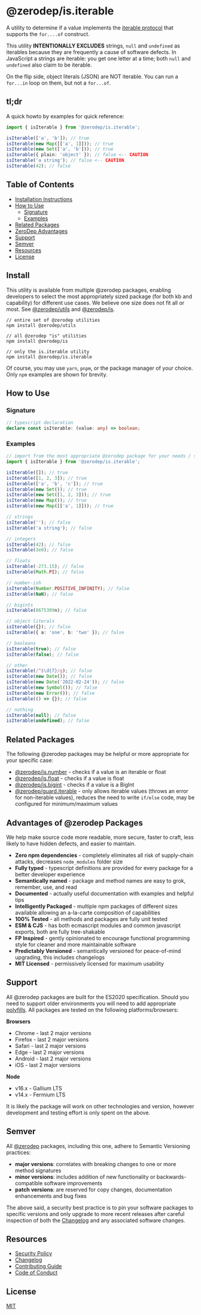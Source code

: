# @zerodep/is.iterable

A utility to determine if a value implements the [iterable protocol](https://developer.mozilla.org/en-US/docs/Web/JavaScript/Reference/Iteration_protocols) that supports the `for....of` construct.

This utility **INTENTIONALLY EXCLUDES** strings, `null` and `undefined` as iterables because they are frequently a cause of software defects. In JavaScript a strings are iterable: you get one letter at a time; both `null` and `undefined` also claim to be iterable.

On the flip side, object literals (JSON) are NOT iterable. You can run a `for...in` loop on them, but not a `for...of`.

## tl;dr

A quick howto by examples for quick reference:

```typescript
import { isIterable } from '@zerodep/is.iterable';

isIterable(['a', 'b']); // true
isIterable(new Map([['a', 1]])); // true
isIterable(new Set(['a', 'b'])); // true
isIterable({ plain: 'object' }); // false <-- CAUTION
isIterable('a string'); // false <-- CAUTION
isIterable(42); // false
```

## Table of Contents

- [Installation Instructions](#install)
- [How to Use](#how-to-use)
  - [Signature](#signature)
  - [Examples](#examples)
- [Related Packages](#related-packages)
- [ZeroDep Advantages](#advantages-of-zerodep-packages)
- [Support](#support)
- [Semver](#semver)
- [Resources](#resources)
- [License](#license)

## Install

This utility is available from multiple @zerodep packages, enabling developers to select the most appropriately sized package (for both kb and capability) for different use cases. We believe one size does not fit all or most. See [@zerodep/utils](https://www.npmjs.com/package/@zerodep/utils) and [@zerodep/is](https://www.npmjs.com/package/@zerodep/is).

```
// entire set of @zerodep utilities
npm install @zerodep/utils

// all @zerodep "is" utilities
npm install @zerodep/is

// only the is.iterable utility
npm install @zerodep/is.iterable
```

Of course, you may use `yarn`, `pnpm`, or the package manager of your choice. Only `npm` examples are shown for brevity.

## How to Use

### Signature

```typescript
// typescript declaration
declare const isIterable: (value: any) => boolean;
```

### Examples

```typescript
// import from the most appropriate @zerodep package for your needs / specific use case (see the Install section above)
import { isIterable } from '@zerodep/is.iterable';

isIterable([]); // true
isIterable([1, 2, 3]); // true
isIterable(['a', 'b', 'c']); // true
isIterable(new Set()); // true
isIterable(new Set([1, 2, 3])); // true
isIterable(new Map()); // true
isIterable(new Map([['a', 1]])); // true

// strings
isIterable(''); // false
isIterable('a string'); // false

// integers
isIterable(42); // false
isIterable(3e8); // false

// floats
isIterable(-273.15); // false
isIterable(Math.PI); // false

// number-ish
isIterable(Number.POSITIVE_INFINITY); // false
isIterable(NaN); // false

// bigints
isIterable(8675309n); // false

// object literals
isIterable({}); // false
isIterable({ a: 'one', b: 'two' }); // false

// booleans
isIterable(true); // false
isIterable(false); // false

// other
isIterable(/^$\d{7}/g); // false
isIterable(new Date()); // false
isIterable(new Date('2022-02-24')); // false
isIterable(new Symbol()); // false
isIterable(new Error()); // false
isIterable(() => {}); // false

// nothing
isIterable(null); // false
isIterable(undefined); // false
```

## Related Packages

The following @zerodep packages may be helpful or more appropriate for your specific case:

- [@zerodep/is.number](https://www.npmjs.com/package/@zerodep/is.number) - checks if a value is an iterable or float
- [@zerodep/is.float](https://www.npmjs.com/package/@zerodep/is.float) - checks if a value is float
- [@zerodep/is.bigint](https://www.npmjs.com/package/@zerodep/is.bigint) - checks if a value is a BigInt
- [@zerodep/guard.iterable](https://www.npmjs.com/package/@zerodep/guard.iterable) - only allows iterable values (throws an error for non-iterable values), reduces the need to write `if/else` code, may be configured for minimum/maximum values

## Advantages of @zerodep Packages

We help make source code more readable, more secure, faster to craft, less likely to have hidden defects, and easier to maintain.

- **Zero npm dependencies** - completely eliminates all risk of supply-chain attacks, decreases `node_modules` folder size
- **Fully typed** - typescript definitions are provided for every package for a better developer experience
- **Semantically named** - package and method names are easy to grok, remember, use, and read
- **Documented** - actually useful documentation with examples and helpful tips
- **Intelligently Packaged** - multiple npm packages of different sizes available allowing an a-la-carte composition of capabilities
- **100% Tested** - all methods and packages are fully unit tested
- **ESM & CJS** - has both ecmascript modules and common javascript exports, both are fully tree-shakable
- **FP Inspired** - gently opinionated to encourage functional programming style for cleaner and more maintainable software
- **Predictably Versioned** - semantically versioned for peace-of-mind upgrading, this includes changelogs
- **MIT Licensed** - permissively licensed for maximum usability

## Support

All @zerodep packages are built for the ES2020 specification. Should you need to support older environments you will need to add appropriate [polyfills](https://developer.mozilla.org/en-US/docs/Glossary/Polyfill). All packages are tested on the following platforms/browsers:

**Browsers**

- Chrome - last 2 major versions
- Firefox - last 2 major versions
- Safari - last 2 major versions
- Edge - last 2 major versions
- Android - last 2 major versions
- iOS - last 2 major versions

**Node**

- v16.x - Gallium LTS
- v14.x - Fermium LTS

It is likely the package will work on other technologies and version, however development and testing effort is only spent on the above.

## Semver

All [@zerodep](https://github.com/cdepage/zerodep) packages, including this one, adhere to Semantic Versioning practices:

- **major versions**: correlates with breaking changes to one or more method signatures
- **minor versions**: includes addition of new functionality or backwards-compatible software improvements
- **patch versions**: are reserved for copy changes, documentation enhancements and bug fixes

The above said, a security best practice is to pin your software packages to specific versions and only upgrade to more recent releases after careful inspection of both the [Changelog](https://github.com/cdepage/zerodep/blob/main/packages/is.iterable/CHANGELOG.md) and any associated software changes.

## Resources

- [Security Policy](https://github.com/cdepage/zerodep/blob/main/SECURITY.md)
- [Changelog](https://github.com/cdepage/zerodep/blob/main/packages/is/is.iterable/CHANGELOG.md)
- [Contributing Guide](https://github.com/cdepage/zerodep/blob/main/CONTRIBUTING.md)
- [Code of Conduct](https://github.com/cdepage/zerodep/blob/main/CODE_OF_CONDUCT.md)

## License

[MIT](https://github.com/cdepage/zerodep/blob/main/LICENSE)
